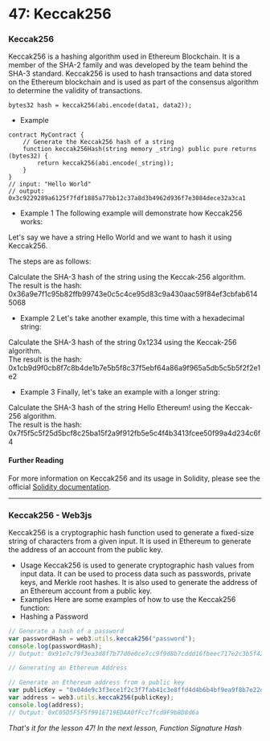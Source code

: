 # 47: Keccak256

### Keccak256

Keccak256 is a hashing algorithm used in Ethereum Blockchain. It is a member of the SHA-2 family and was developed by the team behind the SHA-3 standard. Keccak256 is used to hash transactions and data stored on the Ethereum blockchain and is used as part of the consensus algorithm to determine the validity of transactions.

```solidity
bytes32 hash = keccak256(abi.encode(data1, data2));
```

* Example

```solidity
contract MyContract {    
    // Generate the Keccak256 hash of a string    
    function keccak256Hash(string memory _string) public pure returns (bytes32) {        
        return keccak256(abi.encode(_string));    
    }
}
// input: "Hello World"
// output: 0x3c9229289a6125f7fdf1885a77bb12c37a8d3b4962d936f7e3084dece32a3ca1
```

* Example 1 The following example will demonstrate how Keccak256 works:

Let's say we have a string Hello World and we want to hash it using Keccak256.

The steps are as follows:

Calculate the SHA-3 hash of the string using the Keccak-256 algorithm.\
The result is the hash: 0x36a9e7f1c95b82ffb99743e0c5c4ce95d83c9a430aac59f84ef3cbfab6145068

* Example 2 Let's take another example, this time with a hexadecimal string:

Calculate the SHA-3 hash of the string 0x1234 using the Keccak-256 algorithm.\
The result is the hash: 0x1cb9d9f0cb8f7c8b4de1b7e5b5f8c37f5ebf64a86a9f965a5db5c5b5f2f2e1e2

* Example 3 Finally, let's take an example with a longer string:

Calculate the SHA-3 hash of the string Hello Ethereum! using the Keccak-256 algorithm.\
The result is the hash: 0x7f5f5c5f25d5bcf8c25ba15f2a9f912fb5e5c4f4b3413fcee50f99a4d234c6f4

#### Further Reading

For more information on Keccak256 and its usage in Solidity, please see the official [Solidity documentation](https://solidity.readthedocs.io/en/v0.8.0/units-and-global-variables.html#keccak256-hash-function).

***

### Keccak256 - Web3js

Keccak256 is a cryptographic hash function used to generate a fixed-size string of characters from a given input. It is used in Ethereum to generate the address of an account from the public key.

* Usage Keccak256 is used to generate cryptographic hash values from input data. It can be used to process data such as passwords, private keys, and Merkle root hashes. It is also used to generate the address of an Ethereum account from a public key.
* Examples Here are some examples of how to use the Keccak256 function:
* Hashing a Password

```javascript
// Generate a hash of a password
var passwordHash = web3.utils.keccak256("password");
console.log(passwordHash); 
// Output: 0x91e7c79f3ea3d8f7b77d0e0ce7cc9f9d8b7cddd16fbeec717e2c3b5f426b2a5a

// Generating an Ethereum Address

// Generate an Ethereum address from a public key
var publicKey = "0x04de9c3f3ece1f2c3f7fab41c3e8ffd4d4b6b4bf9ea9f8b7e22d28f6a7f013930c8be4f4bb55d4c724a9a937d7e8f0d0f788f32c12f6ccd8cda9a6e9f9c9a3a3f"; 
var address = web3.utils.keccak256(publicKey);
console.log(address); 
// Output: 0xC05D5F5F5f991E719EDAA0fFcc7fcd9F9b8D8d6a
```

_That's it for the lesson 47! In the next lesson, Function Signature Hash_
